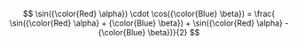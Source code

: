 $$
\sin({\color{Red} \alpha}) \cdot  \cos({\color{Blue} \beta}) = \frac{ \sin({\color{Red} \alpha} + {\color{Blue} \beta}) + \sin({\color{Red} \alpha} - {\color{Blue} \beta})}{2}
$$